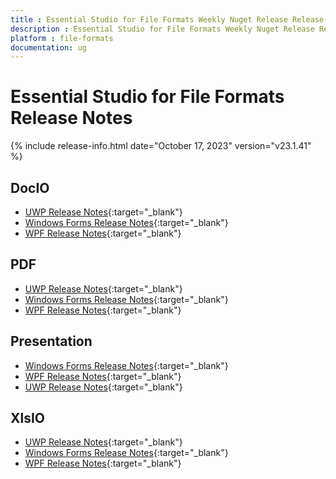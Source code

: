 ```yaml
---
title : Essential Studio for File Formats Weekly Nuget Release Release Notes  
description : Essential Studio for File Formats Weekly Nuget Release Release Notes  
platform : file-formats
documentation: ug
---
```


# Essential Studio for File Formats  Release Notes  

{% include release-info.html date="October 17, 2023" version="v23.1.41" %} 

## DocIO

* [UWP Release Notes](/uwp/release-notes/v23.1.41#docio){:target="_blank"}
* [Windows Forms Release Notes](/windowsforms/release-notes/v23.1.41#docio){:target="_blank"}
* [WPF Release Notes](/wpf/release-notes/v23.1.41#docio){:target="_blank"}


## PDF

* [UWP Release Notes](/uwp/release-notes/v23.1.41#pdf){:target="_blank"}
* [Windows Forms Release Notes](/windowsforms/release-notes/v23.1.41#pdf){:target="_blank"}
* [WPF Release Notes](/wpf/release-notes/v23.1.41#pdf){:target="_blank"}


## Presentation

* [Windows Forms Release Notes](/windowsforms/release-notes/v23.1.41#presentation){:target="_blank"}
* [WPF Release Notes](/wpf/release-notes/v23.1.41#presentation){:target="_blank"}
* [UWP Release Notes](/uwp/release-notes/v23.1.41#presentation){:target="_blank"}


## XlsIO

* [UWP Release Notes](/uwp/release-notes/v23.1.41#xlsio){:target="_blank"}
* [Windows Forms Release Notes](/windowsforms/release-notes/v23.1.41#xlsio){:target="_blank"}
* [WPF Release Notes](/wpf/release-notes/v23.1.41#xlsio){:target="_blank"}